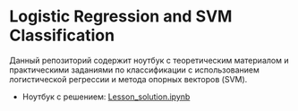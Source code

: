 # Logistic Regression and SVM Classification

Данный репозиторий содержит ноутбук с теоретическим материалом и практическими заданиями по классификации с использованием логистической регрессии и метода опорных векторов (SVM).

- Ноутбук с решением: [Lesson_solution.ipynb](./Lesson_solution.ipynb)
